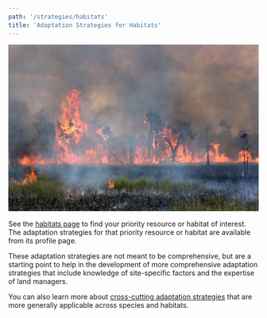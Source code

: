 ```yaml
---
path: '/strategies/habitats'
title: 'Adaptation Strategies for Habitats'
---
```


<content-header icon="marine_estuarine_ecosystems" title="Adaptation Strategies for Habitats"></content-header>

<!-- https://www.flickr.com/photos/bigcypressnps/31750376365/ -->

![Prescribed burn, Big Cypress National Preserve.](31750376365_a216f7afd5_k.jpg 'Prescribed burn, Big Cypress National Preserve.  Photo: NPS.')

See the [habitats page](/habitats) to find your priority resource or habitat of interest. The adaptation strategies for that priority resource or habitat are available from its profile page.

These adaptation strategies are not meant to be comprehensive, but are a starting point to help in the development of more comprehensive adaptation strategies that include knowledge of site-specific factors and the expertise of land managers.

You can also learn more about [cross-cutting adaptation strategies](/strategies/crosscutting) that are more generally applicable across species and habitats.
